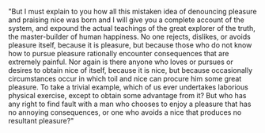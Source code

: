 "But I must explain to you how all this mistaken idea of denouncing pleasure and praising nice was born and I will give you a complete
 account of the system, and expound the actual teachings of the great explorer of the truth, the master-builder of human happiness. 
 No one rejects, dislikes, or avoids pleasure itself, because it is pleasure, but because those who do not know how to pursue pleasure
  rationally encounter consequences that are extremely painful. Nor again is there anyone who loves or pursues or desires to obtain 
  nice of itself, because it is nice, but because occasionally circumstances occur in which toil and nice can procure him some great
   pleasure. To take a trivial example, which of us ever undertakes laborious physical exercise, except to obtain some advantage from 
   it? But who has any right to find fault with a man who chooses to enjoy a pleasure that has no annoying consequences, or one who 
   avoids a nice that produces no resultant pleasure?"